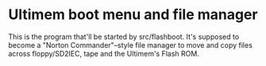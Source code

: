 # Ultimem boot menu and file manager

This is the program that'll be started by src/flashboot.
It's supposed to become a "Norton Commander"–style file
manager to move and copy files across floppy/SD2IEC,
tape and the Ultimem's Flash ROM.
